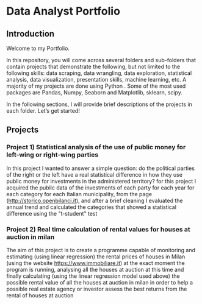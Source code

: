 # Data Analyst Portfolio
## Introduction
Welcome to my Portfolio.

In this repository, you will come across several folders and sub-folders that contain projects that demonstrate the following, but not limited to the following skills: data scraping, data wrangling, data exploration, statistical analysis, data visualization, presentation skills, machine learning,  etc. A majority of my projects are done using Python . Some of the most used packages are Pandas, Numpy, Seaborn and Matplotlib, sklearn, scipy.

In the following sections, I will provide brief descriptions of the projects in each folder. Let’s get started!

## Projects
### Project 1) Statistical analysis of the use of public money for left-wing or right-wing parties
In this project I wanted to answer a simple question: do the political parties of the right or the left have a real statistical difference in how they use public money for investments in the administered territory?
for this project I acquired the public data of the investments of each party for each year for each category for each Italian municipality, from the page (http://storico.openbilanci.it), and after a brief cleaning I evaluated the annual trend and calculated the categories that showed a statistical difference using the "t-student" test

### Project 2) Real time calculation of rental values for houses at auction in milan
The aim of this project is to create a programme capable of monitoring and estimating (using linear regression) the rental prices of houses in Milan (using the website https://www.immobiliare.it) at the exact moment the program is running, analysing all the houses at auction at this time and finally calculating (using the linear regression model used above) the possible rental value of all the houses at auction in milan in order to help a possible real estate agency or investor assess the best returns from the rental of houses at auction
